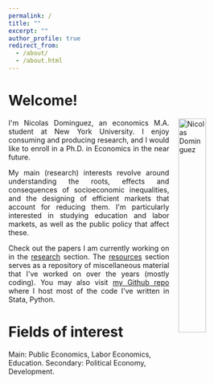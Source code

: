 ```yaml
---
permalink: /
title: ""
excerpt: ""
author_profile: true
redirect_from: 
  - /about/
  - /about.html
---
```


<style>

/* By default, make all images center-aligned, and 60% of the width
of the screen in size */
img
{
    display:block;
    float:none;
    margin-left:auto;
    margin-right:auto;
    width:60%;
}

/* Create a CSS class to style images to left-align, or "float left" */
.leftAlign
{
    display:inline-block;
    float:left;
    /* provide a 15 pixel gap between the image and the text to its right */
    margin-right:18px;
}

/* Create a CSS class to style images to right-align, or "float right" */
.rightAlign
{
    display:inline-block;
    float:right;
    /* provide a 15 pixel gap between the image and the text to its left */
    margin-left:18px;
}

</style>

# Welcome!

<img src="https://nicoidominguez.github.io/images/Nico-1-edited.jpg" alt="Nicolas Dominguez" class="rightAlign" style="width:33%">

<p align="justify"> I'm Nicolas Dominguez, an economics M.A. student at New York University. I enjoy consuming and producing research, and I would like to enroll in a Ph.D. in Economics in the near future. </p> 

<p align="justify"> My main (research) interests revolve around understanding the roots, effects and consequences of socioeconomic inequalities, and the designing of efficient markets that account for reducing them. I'm particularly interested in studying education and labor markets, as well as the public policy that affect these. </p> 

<p align="justify"> Check out the papers I am currently working on in the <a href='https://nicoidominguez.github.io/research/'>research</a> section. The <a href='https://nicoidominguez.github.io/resources/'>resources</a> section serves as a repository of miscellaneous material that I've worked on over the years (mostly coding). You may also visit <a href='https://www.github.com/nicoidominguez'>my Github repo</a> where I host most of the code I've written in Stata, Python. </p> 

# Fields of interest
Main: Public Economics, Labor Economics, Education.
Secondary: Political Economy, Development.
